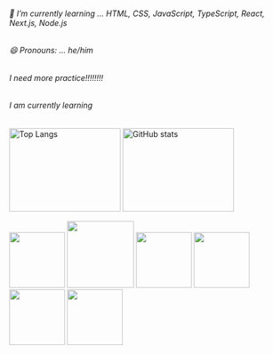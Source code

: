 ###### 🌱 I’m currently learning ... HTML, CSS, JavaScript, TypeScript, React, Next.js, Node.js
###### 😄 Pronouns: ... he/him
###### I need more practice!!!!!!!!
###### I am currently learning

<p align="left">
  <img alt="Top Langs" width="200px" height="150px" src="https://github-readme-stats.vercel.app/api/top-langs/?username=masashi381"/>
  <img alt="GitHub stats" width="200px" height="150px" src="https://github-readme-stats.vercel.app/api?username=masashi381"/>
</p>

<img src="https://github.com/masashi381/masashi381/assets/121969638/ef4dcc5f-e21c-4d1d-9f39-3255f5b3453b" width="100px" height="100px">
<img src="https://github.com/masashi381/masashi381/assets/121969638/ef7f1a70-f095-480c-a630-52bfdff38a69" width="120px" height="120px">
<img src="https://github.com/masashi381/masashi381/assets/121969638/fa07e111-6ae8-44b5-933d-c54064b9fb00" width="100px" height="100px">
<img src="https://github.com/masashi381/masashi381/assets/121969638/2cbccdbc-8fed-4fd0-a303-7bfc9e38f583" width="100px" height="100px">
<img src="https://github.com/masashi381/masashi381/assets/121969638/0d8dde6d-00b8-4e28-9c60-55493b27e747" width="100px" height="100px">
<img src="https://github.com/masashi381/masashi381/assets/121969638/600edec8-e082-4e47-a820-435af427e5a4" width="100px" height="100px">










<!--
**masashi381/masashi381** is a ✨ _special_ ✨ repository because its `README.md` (this file) appears on your GitHub profile.

Here are some ideas to get you started:

- 🔭 I'm currently working on ...
- 🌱 I’m currently learning ... 
- I'm looking to collaborate on ...
- 🤔 I'm looking for help with ...
- Ask me about ...
- 📫 How to reach me: ...
- 😄 Pronouns: ... 
- Fun fact: ...
-->
